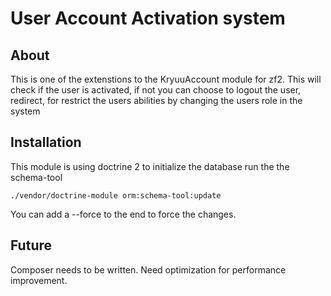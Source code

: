 User Account Activation system
=====

About
-----
This is one of the extenstions to the KryuuAccount module for zf2.
This will check if the user is activated, if not you can choose to logout the user, redirect, for restrict the users abilities by changing the users role in the system


Installation
-----

This module is using doctrine 2 to initialize the database run the the schema-tool
    
    ./vendor/doctrine-module orm:schema-tool:update

You can add a --force to the end to force the changes.

Future
-----

Composer needs to be written.
Need optimization for performance improvement.
